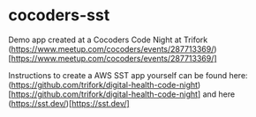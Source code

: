 # cocoders-sst

Demo app created at a Cocoders Code Night at Trifork (https://www.meetup.com/cocoders/events/287713369/)[https://www.meetup.com/cocoders/events/287713369/]

Instructions to create a AWS SST app yourself can be found here:
(https://github.com/trifork/digital-health-code-night)[https://github.com/trifork/digital-health-code-night]
and here (https://sst.dev/)[https://sst.dev/]


